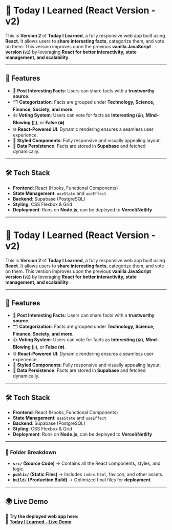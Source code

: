 # 🌟 Today I Learned (React Version - v2)

This is **Version 2** of **Today I Learned**, a fully responsive web app built using **React**. It allows users to **share interesting facts**, categorize them, and vote on them. This version improves upon the previous **vanilla JavaScript version (`v1`)** by leveraging **React for better interactivity, state management, and scalability**.

---

## 🚀 Features
- 📝 **Post Interesting Facts**: Users can share facts with a **trustworthy source**.
- 🗂️ **Categorization**: Facts are grouped under **Technology, Science, Finance, Society, and more**.
- 👍 **Voting System**: Users can vote for facts as **Interesting (`👍`)**, **Mind-Blowing (`🤯`)**, or **False (`⛔`)**.
- 🌐 **React-Powered UI**: Dynamic rendering ensures a seamless user experience.
- 🎨 **Styled Components**: Fully responsive and visually appealing layout.
- 🔄 **Data Persistence**: Facts are stored in **Supabase** and fetched dynamically.

---

## 🛠️ Tech Stack
- **Frontend**: React (Hooks, Functional Components)
- **State Management**: `useState` and `useEffect`
- **Backend**: Supabase (PostgreSQL)
- **Styling**: CSS Flexbox & Grid
- **Deployment**: Runs on **Node.js**, can be deployed to **Vercel/Netlify**

---

# 🌟 Today I Learned (React Version - v2)

This is **Version 2** of **Today I Learned**, a fully responsive web app built using **React**. It allows users to **share interesting facts**, categorize them, and vote on them. This version improves upon the previous **vanilla JavaScript version (`v1`)** by leveraging **React for better interactivity, state management, and scalability**.

---

## 🚀 Features
- 📝 **Post Interesting Facts**: Users can share facts with a **trustworthy source**.
- 🗂️ **Categorization**: Facts are grouped under **Technology, Science, Finance, Society, and more**.
- 👍 **Voting System**: Users can vote for facts as **Interesting (`👍`)**, **Mind-Blowing (`🤯`)**, or **False (`⛔`)**.
- 🌐 **React-Powered UI**: Dynamic rendering ensures a seamless user experience.
- 🎨 **Styled Components**: Fully responsive and visually appealing layout.
- 🔄 **Data Persistence**: Facts are stored in **Supabase** and fetched dynamically.

---

## 🛠️ Tech Stack
- **Frontend**: React (Hooks, Functional Components)
- **State Management**: `useState` and `useEffect`
- **Backend**: Supabase (PostgreSQL)
- **Styling**: CSS Flexbox & Grid
- **Deployment**: Runs on **Node.js**, can be deployed to **Vercel/Netlify**

---
### 🔹 **Folder Breakdown**
- **`src/` (Source Code)** → Contains all the React components, styles, and logic.
- **`public/` (Static Files)** → Includes `index.html`, favicon, and other assets.
- **`build/` (Production Build)** → Optimized final files for **deployment**.

---

## 🌍 **Live Demo**
🚀 **Try the deployed web app here:**  
🔗 **[Today I Learned - Live Demo](https://today-i-learned-minhaj.netlify.app/)**  



